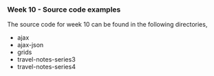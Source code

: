 ### Week 10 - Source code examples

The source code for week 10 can be found in the following directories,

  * ajax
  * ajax-json
  * grids
  * travel-notes-series3
  * travel-notes-series4
